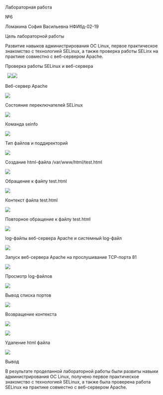 Лабораторная работа

№6

Ломакина София Васильевна НФИбд-02-19

Цель лабораторной работы

Развитие навыков администрирования ОС Linux, первое практическое знакомство с технологией SELinux, а также проверка работы SELinx на практике совместно с веб-сервером Apache.

Проверка работы SELinux и веб-сервера

` `![](1.png)![](2.png)

Веб-сервер Apache

![](3.png)

Состояние переключателей SELinux

![](4.png)

Команда seinfo

![](5.png)

Тип файлов и поддиректорий

![](6.png)

Создание html-файла /var/www/html/test.html

![](7.png)

Обращение к файлу test.html

![](8.png)

Контекст файла test.html

![](9.png)

Повторное обращение к файлу test.html

![](10.png)

log-файлы веб-сервера Apache и системный log-файл

![](11.png)

Запуск веб-сервера Apache на прослушивание ТСР-порта 81

![](12.png)

Просмотр log-файлов

![](13.png)

Вывод списка портов

![](14.png)

Возвращение контекста

![](15.png)

![](16.png)

Удаление html файла

![](17.png)

Вывод

В результате проделанной лабораторной работы были развиты навыки администрирования ОС Linux, получено первое практическое знакомство с технологией SELinux, а также была проверена работа SELinux на практике совместно с веб-сервером Apache.
